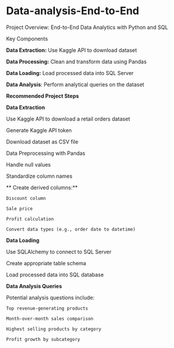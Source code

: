 # Data-analysis-End-to-End

Project Overview: End-to-End Data Analytics with Python and SQL

Key Components

**Data Extraction:** Use Kaggle API to download dataset

**Data Processing:** Clean and transform data using Pandas

**Data Loading:** Load processed data into SQL Server

**Data Analysis**: Perform analytical queries on the dataset

**Recommended Project Steps**

**Data Extraction**

  Use Kaggle API to download a retail orders dataset
  
  Generate Kaggle API token
  
  Download dataset as CSV file
  
  Data Preprocessing with Pandas
  
  Handle null values
 
  Standardize column names

 ** Create derived columns:**
  
    Discount column
   
    Sale price
    
    Profit calculation
   
    Convert data types (e.g., order date to datetime)

**Data Loading**

  Use SQLAlchemy to connect to SQL Server
  
  Create appropriate table schema
  
  Load processed data into SQL database

**Data Analysis Queries**

  Potential analysis questions include:
  
    Top revenue-generating products
    
    Month-over-month sales comparison
    
    Highest selling products by category
    
    Profit growth by subcategory
